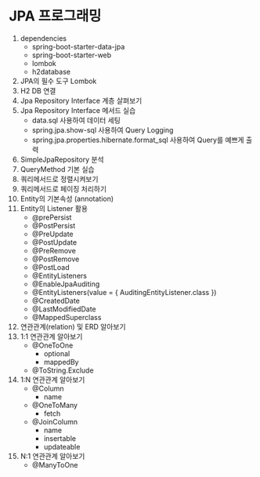 # JPA 프로그래밍

1. dependencies
   - spring-boot-starter-data-jpa
   - spring-boot-starter-web
   - lombok
   - h2database
2. JPA의 필수 도구 Lombok
3. H2 DB 연결
4. Jpa Repository Interface 계층 살펴보기
5. Jpa Repository Interface 메서드 실습
   - data.sql 사용하여 데이터 세팅
   - spring.jpa.show-sql 사용하여 Query Logging
   - spring.jpa.properties.hibernate.format_sql 사용하여 Query를 예쁘게 출력
6. SimpleJpaRepository 분석
7. QueryMethod 기본 실습
8. 쿼리메서드로 정렬시켜보기
9. 쿼리메서드로 페이징 처리하기
10. Entity의 기본속성 (annotation)
11. Entity의 Listener 활용
    - @prePersist
    - @PostPersist
    - @PreUpdate
    - @PostUpdate
    - @PreRemove
    - @PostRemove
    - @PostLoad
    - @EntityListeners
    - @EnableJpaAuditing
    - @EntityListeners(value = { AuditingEntityListener.class })
    - @CreatedDate
    - @LastModifiedDate
    - @MappedSuperclass
12. 연관관계(relation) 및 ERD 알아보기
13. 1:1 연관관계 알아보기
    - @OneToOne
      - optional
      - mappedBy
    - @ToString.Exclude
14. 1:N 연관관계 알아보기
    - @Column
      - name
    - @OneToMany
      - fetch
    - @JoinColumn
      - name
      - insertable
      - updateable
15. N:1 연관관계 알아보기
    - @ManyToOne